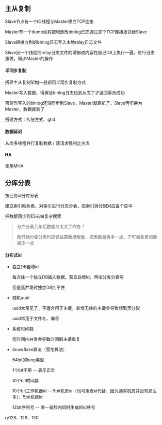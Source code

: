 ## 主从复制

Slave节点有一个IO线程与Master建立TCP连接

Master有一个dump线程把增删改binlog日志通过这个TCP连接发送给Slave

Slave把接收到的binlog日志写入本地relay日志文件

Slave另一个线程把relay日志文件的增删改内容在自己DB上执行一遍，进行日志重做，同步Master的操作



#### 半同步复制

搭建主从复制架构一般都用半同步复制方式

Master写入数据，得保证binlog日志给到从库了才返回事务成功

否则当写入的binlog还没同步到Slave，Master就宕机了，Slave再切换为Master，数据就丢了

搭建方式：传统方式、gtid



#### 数据延迟

从库多线程并行复制数据 / 读请求强制走主库



#### HA

使用MHA







## 分库分表

按业务id分库分表

建立索引映射表，对索引进行分库分表，把索引拆分到对应各个库中

把数据同步到ES去做复杂搜索



> 分库分表几年后数据又太大了咋办？
>
> 刚开始分库分表时应该估算数据增量，把表数量拆多一点，宁可每张表的数据少一点



#### 分布式id

- 独立DB自增id

  每次往一个独立DB插入数据，获取自增id，再往分库分表写

  但是高并发时独立DB扛不住

- 随机uuid

  uuid太常见了，不适合用于主键，新增无序的主键会导致频繁页分裂

  uuid常用于文件名、编号

- 系统时间戳

  短时间内并发会导致时间戳主键重复

- Snowflake算法（雪花算法）

  64bit的long类型

  1个bit不用 -- 表示正负

  41个bit时间戳

  10个bit工作机器id -- 5bit机房id（也可用表id代替，因为通常机房并没有那么多），5bit机器id

  12bit序列号 -- 某一毫秒内同时生成的id序号

ry128、129、130